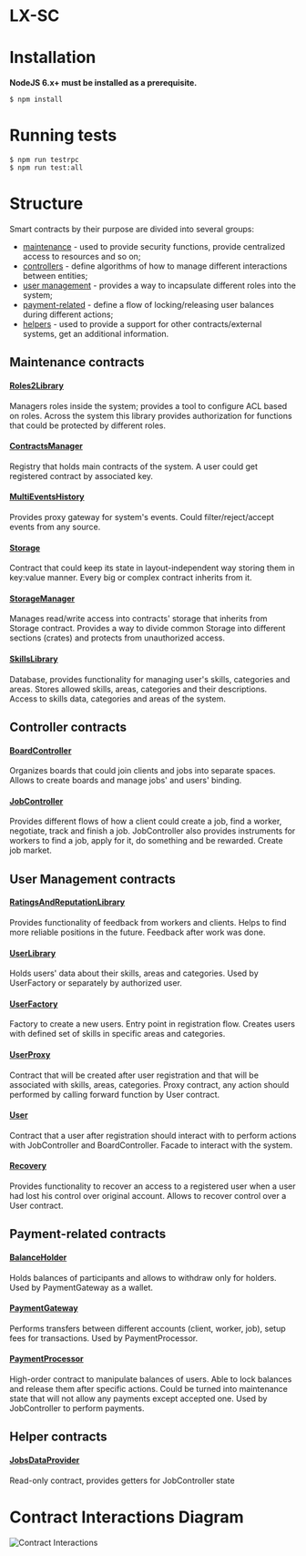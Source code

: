 # LX-SC

# Installation

**NodeJS 6.x+ must be installed as a prerequisite.**
```
$ npm install
```

# Running tests

```
$ npm run testrpc
$ npm run test:all
```

# Structure

Smart contracts by their purpose are divided into several groups:

- [maintenance](#maintenance-contracts) - used to provide security functions, provide centralized access to resources and so on;
- [controllers](#controller-contracts) - define algorithms of how to manage different interactions between entities;
- [user management](#user-management-contracts) - provides a way to incapsulate different roles into the system;
- [payment-related](#payment-related-contracts) - define a flow of locking/releasing user balances during different actions;
- [helpers](#helper-contracts) - used to provide a support for other contracts/external systems, get an additional information.

## Maintenance contracts

#### [Roles2Library](https://github.com/ChronoBank/LX-SC/blob/master/contracts/Roles2Library.sol)

Managers roles inside the system; provides a tool to configure ACL based on roles. Across the system this library provides authorization for functions that could be protected by different roles.

#### [ContractsManager](https://github.com/ChronoBank/LX-SC/blob/master/contracts/ContractsManager.sol)

Registry that holds main contracts of the system. A user could get registered contract by associated key.

#### [MultiEventsHistory](https://github.com/ChronoBank/LX-SC/blob/master/contracts/MultiEventsHistory.sol)

Provides proxy gateway for system's events. Could filter/reject/accept events from any source.

#### [Storage](https://github.com/ChronoBank/LX-SC/blob/master/contracts/Storage.sol)

Contract that could keep its state in layout-independent way storing them in key:value manner. Every big or complex contract inherits from it.

#### [StorageManager](https://github.com/ChronoBank/LX-SC/blob/master/contracts/StorageManager.sol)

Manages read/write access into contracts' storage that inherits from Storage contract. Provides a way to divide common Storage into different sections (crates) and protects from unauthorized access.

#### [SkillsLibrary](https://github.com/ChronoBank/LX-SC/blob/master/contracts/SkillsLibrary.sol)

Database, provides functionality for managing user's skills, categories and areas. Stores allowed skills, areas, categories and their descriptions. Access to skills data, categories and areas of the system.


## Controller contracts

#### [BoardController](https://github.com/ChronoBank/LX-SC/blob/master/contracts/BoardController.sol)

Organizes boards that could join clients and jobs into separate spaces. Allows to create boards and manage jobs' and users' binding.

#### [JobController](https://github.com/ChronoBank/LX-SC/blob/master/contracts/JobController.sol)

Provides different flows of how a client could create a job, find a worker, negotiate, track and finish a job. JobController also provides instruments for workers to find a job, apply for it, do something and be rewarded. Create job market.


## User Management contracts

#### [RatingsAndReputationLibrary](https://github.com/ChronoBank/LX-SC/blob/master/contracts/RatingsAndReputationLibrary.sol)

Provides functionality of feedback from workers and clients. Helps to find more reliable positions in the future. Feedback after work was done.

#### [UserLibrary](https://github.com/ChronoBank/LX-SC/blob/master/contracts/UserLibrary.sol)

Holds users' data about their skills, areas and categories. Used by UserFactory or separately by authorized user.

#### [UserFactory](https://github.com/ChronoBank/LX-SC/blob/master/contracts/UserFactory.sol)

Factory to create a new users. Entry point in registration flow. Creates users with defined set of skills in specific areas and categories.

#### [UserProxy](https://github.com/ChronoBank/LX-SC/blob/master/contracts/UserProxy.sol)

Contract that will be created after user registration and that will be associated with skills, areas, categories. Proxy contract, any action should performed by calling forward function by User contract.

#### [User](https://github.com/ChronoBank/LX-SC/blob/master/contracts/User.sol)

Contract that a user after registration should interact with to perform actions with JobController and BoardController. Facade to interact with the system.

#### [Recovery](https://github.com/ChronoBank/LX-SC/blob/master/contracts/Recovery.sol)

Provides functionality to recover an access to a registered user when a user had lost his control over original account. Allows to recover control over a User contract.


## Payment-related contracts

#### [BalanceHolder](https://github.com/ChronoBank/LX-SC/blob/master/contracts/BalanceHolder.sol)

Holds balances of participants and allows to withdraw only for holders. Used by PaymentGateway as a wallet.

#### [PaymentGateway](https://github.com/ChronoBank/LX-SC/blob/master/contracts/PaymentGateway.sol)

Performs transfers between different accounts (client, worker, job), setup fees for transactions. Used by PaymentProcessor.

#### [PaymentProcessor](https://github.com/ChronoBank/LX-SC/blob/master/contracts/PaymentProcessor.sol)

High-order contract to manipulate balances of users. Able to lock balances and release them after specific actions. Could be turned into maintenance state that will not allow any payments except accepted one. Used by JobController to perform payments.


## Helper contracts

#### [JobsDataProvider](https://github.com/ChronoBank/LX-SC/blob/master/contracts/JobsDataProvider.sol)

Read-only contract, provides getters for JobController state


# Contract Interactions Diagram

![Contract Interactions][contract_interactions]

[contract_interactions]: ./docs/contract_interactions.png
